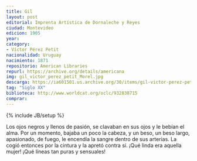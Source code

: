 ```yaml
---
title: Gil
layout: post
editorial: Imprenta Artística de Dornaleche y Reyes
ciudad: Montevideo
edicion: 1905
year: 
category:
- Víctor Pérez Petit
nacionalidad: Uruguay
nacimiento: 1871
repositorio: American Libraries
repurl: https://archive.org/details/americana
img: gil_victor_perez_petit_Morel.jpg
descarga: https://ia601501.us.archive.org/30/items/gil-victor-perez-petit/Gil%20-%20V%C3%ADctor%20P%C3%A9rez%20Petit.pdf
tag: "Siglo XX"
biblioteca: http://www.worldcat.org/oclc/932838715
comprar: 
---
```

{% include JB/setup %}

Los ojos negros y llenos de pasión, se clavaban en sus ojos y le bebían el alma. Por un momento, bajaba un poco la cabeza, y un beso, un beso largo, apasionado, de fuego, le encendía la sangre dentro de sus arterias. La cogió entonces por la cintura y la apretó contra sí. ¡Qué linda era aquella mujer! ¡Qué líneas tan puras y sensuales!
